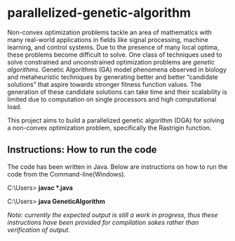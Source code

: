 # parallelized-genetic-algorithm

Non-convex optimization problems tackle an area of mathematics with many real-world applications in fields like signal processing, machine learning, and control systems. Due to the presence of many local optima, these problems become difficult to solve. 
One class of techniques used to solve constrained and unconstrained optimization problems are *genetic algorithms*. Genetic Algorithms (GA) model phenomena observed in biology and metaheuristic techniques by generating better and better “candidate solutions” that aspire towards stronger fitness function values. The generation of these candidate solutions can take time and their scalability is limited due to computation on single processors and high computational load.

This project aims to build a parallelized genetic algorithm (DGA) for solving a non-convex optimization problem, specifically the Rastrigin function.

## Instructions: How to run the code
The code has been written in Java. Below are instructions on how to run the code from the Command-line(Windows).

C:\Users> **javac \*.java**

C:\Users> **java GeneticAlgorithm**

*Note: currently the expected output is still a work in progress, thus these instructions have been provided for compilation sakes rather than verification of output.*